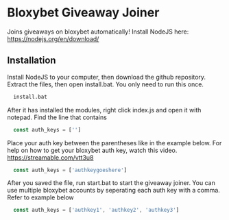 
# Bloxybet Giveaway Joiner


Joins giveaways on bloxybet automatically! Install NodeJS here: https://nodejs.org/en/download/


## Installation

Install NodeJS to your computer, then download the github repository. Extract the files, then open install.bat. You only need to run this once.
```bash
  install.bat
```
After it has installed the modules, right click index.js and open it with notepad. Find the line that contains
```js
  const auth_keys = ['']
```

Place your auth key between the parentheses like in the example below. For help on how to get your bloxybet auth key, watch this video. https://streamable.com/vtt3u8
```js
  const auth_keys = ['authkeygoeshere']
```
After you saved the file, run start.bat to start the giveaway joiner. You can use multiple bloxybet accounts by seperating each auth key with a comma. Refer to example below
```js
  const auth_keys = ['authkey1', 'authkey2', 'authkey3']
```
